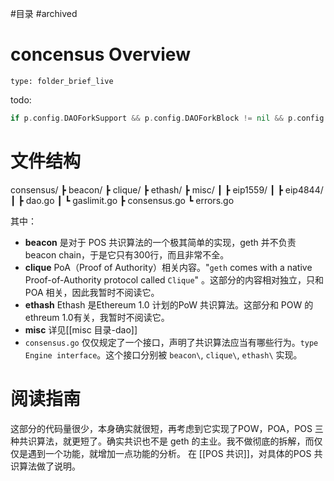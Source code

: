 #目录 #archived 

# concensus Overview
 
```ccard
type: folder_brief_live
```
todo:
```go
if p.config.DAOForkSupport && p.config.DAOForkBlock != nil && p.config.DAOForkBlock.Cmp(block.Number()) == 0 { misc.ApplyDAOHardFork(statedb) }
```

# 文件结构
consensus/
 ┣ beacon/
 ┣ clique/
 ┣ ethash/
 ┣ misc/
 ┃ ┣ eip1559/
 ┃ ┣ eip4844/
 ┃ ┣ dao.go
 ┃ ┗ gaslimit.go
 ┣ consensus.go
 ┗ errors.go

其中：
- **beacon** 是对于 POS 共识算法的一个极其简单的实现，geth 并不负责beacon chain，于是它只有300行，而且非常不全。
- **clique** PoA（Proof of Authority）相关内容。"`geth` comes with a native Proof-of-Authority protocol called `Clique`" 。这部分的内容相对独立，只和POA 相关，因此我暂时不阅读它。
- **ethash**  Ethash 是Ethereum 1.0 计划的PoW 共识算法。这部分和 POW 的 ethreum 1.0有关，我暂时不阅读它。
- **misc** 详见[[misc 目录-dao]]
- `consensus.go`  仅仅规定了一个接口，声明了共识算法应当有哪些行为。`type Engine interface`。这个接口分别被 `beacon\`, `clique\`, `ethash\` 实现。

# 阅读指南
这部分的代码量很少，本身确实就很短，再考虑到它实现了POW，POA，POS 三种共识算法，就更短了。确实共识也不是 geth 的主业。我不做彻底的拆解，而仅仅是遇到一个功能，就增加一点功能的分析。
在 [[POS 共识]]，对具体的POS 共识算法做了说明。